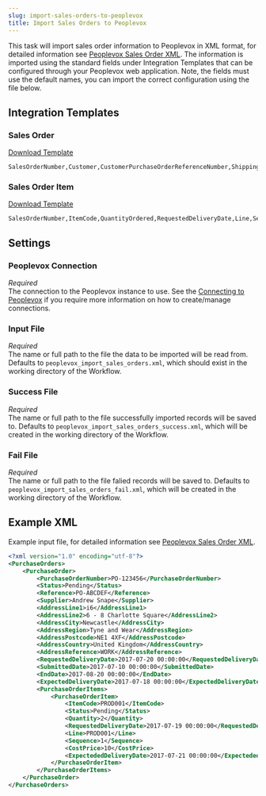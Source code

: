```yaml
---
slug: import-sales-orders-to-peoplevox
title: Import Sales Orders to Peoplevox
---
```


This task will import sales order information to Peoplevox in XML format, for detailed information see [Peoplevox Sales Order XML](peoplevox-sales-order-xml).  The information is imported using the standard fields under Integration Templates that can be configured through your Peoplevox web application.  Note, the fields must use the default names, you can import the correct configuration using the file below.

## Integration Templates
### Sales Order
[Download Template](/assets/resources/peoplevox/sales_order.csv)

```csv
SalesOrderNumber,Customer,CustomerPurchaseOrderReferenceNumber,ShippingAddressLine1,ShippingAddressLine2,ShippingAddressCity,ShippingAddressRegion,ShippingAddressPostcode,ShippingAddressCountry,ShippingAddressReference,InvoiceAddressLine1,InvoiceAddressLine2,InvoiceAddressCity,InvoiceAddressRegion,InvoiceAddressPostcode,InvoiceAddressCountry,InvoiceAddressReference,IsPartialShipment,Status,RequestedDeliveryDate,ShippingCost,Email,ContactName,TotalSale,Discount,TaxPaid,CreatedDate,PaymentMethod,ServiceType,ChannelName
```

### Sales Order Item
[Download Template](/assets/resources/peoplevox/sales_order_item.csv)

```csv
SalesOrderNumber,ItemCode,QuantityOrdered,RequestedDeliveryDate,Line,Sequence,SalePrice
```

## Settings
### Peoplevox Connection
_Required_  
The connection to the Peoplevox instance to use.  See the [Connecting to Peoplevox](connecting-to-peoplevox) if you require more information on how to create/manage connections.

### Input File
_Required_  
The name or full path to the file the data to be imported will be read from.  Defaults to `peoplevox_import_sales_orders.xml`, which should exist in the working directory of the Workflow.

### Success File
_Required_  
The name or full path to the file successfully imported records will be saved to.  Defaults to `peoplevox_import_sales_orders_success.xml`, which will be created in the working directory of the Workflow.

### Fail File
_Required_  
The name or full path to the file falied records will be saved to.  Defaults to `peoplevox_import_sales_orders_fail.xml`, which will be created in the working directory of the Workflow.

## Example XML
Example input file, for detailed information see [Peoplevox Sales Order XML](peoplevox-sales-order-xml).

```xml
<?xml version="1.0" encoding="utf-8"?>
<PurchaseOrders>
	<PurchaseOrder>
		<PurchaseOrderNumber>PO-123456</PurchaseOrderNumber>
		<Status>Pending</Status>
		<Reference>PO-ABCDEF</Reference>
		<Supplier>Andrew Snape</Supplier>
		<AddressLine1>i6</AddressLine1>
		<AddressLine2>6 - 8 Charlotte Square</AddressLine2>
		<AddressCity>Newcastle</AddressCity>
		<AddressRegion>Tyne and Wear</AddressRegion>
		<AddressPostcode>NE1 4XF</AddressPostcode>
		<AddressCountry>United Kingdom</AddressCountry>
		<AddressReference>WORK</AddressReference>
		<RequestedDeliveryDate>2017-07-20 00:00:00</RequestedDeliveryDate>
		<SubmittedDate>2017-07-10 00:00:00</SubmittedDate>
		<EndDate>2017-08-20 00:00:00</EndDate>
		<ExpectedDeliveryDate>2017-07-18 00:00:00</ExpectedDeliveryDate>
		<PurchaseOrderItems>
			<PurchaseOrderItem>
				<ItemCode>PROD001</ItemCode>
				<Status>Pending</Status>
				<Quantity>2</Quantity>
				<RequestedDeliveryDate>2017-07-19 00:00:00</RequestedDeliveryDate>
				<Line>PROD001</Line>
				<Sequence>1</Sequence>
				<CostPrice>10</CostPrice>
				<ExpectededDeliveryDate>2017-07-21 00:00:00</ExpectededDeliveryDate>
			</PurchaseOrderItem>
		</PurchaseOrderItems>
	</PurchaseOrder>
</PurchaseOrders>
```